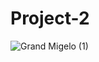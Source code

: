 # Project-2
![Grand Migelo (1)](https://github.com/HoseaKamau/Project-2/assets/172508721/da04a69b-e476-4600-a922-016985e73e86)
